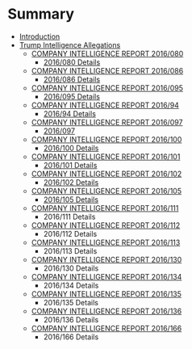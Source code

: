 # Summary

* [Introduction](README.md)
* [Trump Intelligence Allegations](trump-intelligence-allegations.md)
    * [COMPANY INTELLIGENCE REPORT 2016\/080](detail.md)
        * [2016\/080 Details](2016080-details.md)
    * [COMPANY INTELLIGENCE REPORT 2016\/086](company-intelligence-report-2016086.md)
        * [2016\/086 Details](2016086-details.md)
    * [COMPANY INTELLIGENCE REPORT 2016\/095](company-intelligence-report-2016095.md)
        * [2016\/095 Details](2016095-details.md)
    * [COMPANY INTELLIGENCE REPORT 2016\/94](company-intelligence-report-201694.md)
        * [2016\/94 Details](201694-details.md)
    * [COMPANY INTELLIGENCE REPORT 2016\/097](company-intelligence-report-2016097.md)
        * [2016\/097](2016097.md)
    * [COMPANY INTELLIGENCE REPORT 2016\/100](company-intelligence-report-2016100.md)
        * [2016\/100 Details](2016100-details.md)
    * [COMPANY INTELLIGENCE REPORT 2016\/101](company-intelligence-report-2016101.md)
        * [2016\/101 Details](2016101-details.md)
    * [COMPANY INTELLIGENCE REPORT 2016\/102](company-intelligence-report-2016102.md)
        * [2016\/102 Details](2016102-details.md)
    * [COMPANY INTELLIGENCE REPORT 2016\/105](company-intelligence-report-2016105.md)
        * [2016\/105 Details](2016105-details.md)
    * [COMPANY INTELLIGENCE REPORT 2016\/111](company-intelligence-report-2016111.md)
        * 2016\/111 Details
    * [COMPANY INTELLIGENCE REPORT 2016\/112](company-intelligence-report-2016112.md)
        * 2016\/112 Details
    * [COMPANY INTELLIGENCE REPORT 2016\/113](company-intelligence-report-2016113.md)
        * 2016\/113 Details
    * [COMPANY INTELLIGENCE REPORT 2016\/130](company-intelligence-report-2016130.md)
        * 2016\/130 Details
    * [COMPANY INTELLIGENCE REPORT 2016\/134](company-intelligence-report-2016134.md)
        * 2016\/134 Details
    * [COMPANY INTELLIGENCE REPORT 2016\/135](company-intelligence-report-2016135.md)
        * 2016\/135 Details
    * [COMPANY INTELLIGENCE REPORT 2016\/136](company-intelligence-report-2016136.md)
        * 2016\/136 Details
    * [COMPANY INTELLIGENCE REPORT 2016\/166](company-intelligence-report-2016166.md)
        * 2016\/166 Details

